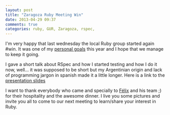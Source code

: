 ```yaml
---
layout: post
title: "Zaragoza Ruby Meeting Win"
date: 2013-04-29 09:37
comments: true
categories: ruby, GUR, Zaragoza, rspec,
---
```


I'm very happy that last wednesday the local Ruby group started again #win. It was one of my [personal goals](http://blog.pablojimeno.com/blog/2013/01/02/retrospective/) this year and I hope that we manage to keep it going. 

I gave a short talk about RSpec and how I started testing and how I do it now, well... it was supposed to be short but my Argentinian origin and lack of programming jargon in spanish made it a little longer. Here is a link to the [presentation slides](http://pablojimeno.com/talks/rspec-intro-and-how-i-test/) 

I want to thank everybody who came and specially to [Félix](http://twitter.com/lajamoneria) and his team ;) for their hospitality and the awesome dinner. I live you some pictures and invite you all to come to our next meeting to learn/share your interest in Ruby.